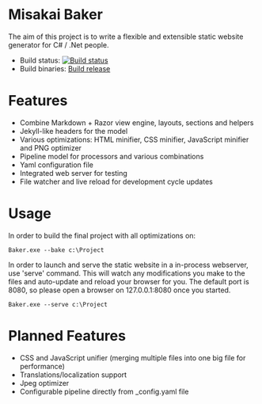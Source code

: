 Misakai Baker
=============

The aim of this project is to write a flexible and extensible static website generator for C# / .Net people.

* Build status: [![Build status](https://ci.appveyor.com/api/projects/status/h89p713jb1fkuthv?svg=true)](https://ci.appveyor.com/project/Kelindar/misakai-baker)
* Build binaries: [Build release](pub.misakai.com/Baker/bin/misakai-baker.zip)


Features
========
* Combine Markdown + Razor view engine, layouts, sections and helpers
* Jekyll-like headers for the model
* Various optimizations: HTML minifier, CSS minifier, JavaScript minifier and PNG optimizer
* Pipeline model for processors and various combinations
* Yaml configuration file
* Integrated web server for testing
* File watcher and live reload for development cycle updates
 

Usage
=====

In order to build the final project with all optimizations on:

```
Baker.exe --bake c:\Project
```


In order to launch and serve the static website in a in-process webserver, use 'serve' command. This will watch any modifications you make to the files and auto-update and reload your browser for you. The default port is 8080, so please open a browser on 127.0.0.1:8080 once you started.

```
Baker.exe --serve c:\Project
```

Planned Features
================
* CSS and JavaScript unifier (merging multiple files into one big file for performance)
* Translations/localization support
* Jpeg optimizer
* Configurable pipeline directly from _config.yaml file
